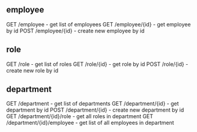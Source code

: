 employee
----------
GET     /employee       - get list of employees
GET     /employee/{id}  - get employee by id
POST    /employee/{id}  - create new employee by id

role
----------
GET     /role       - get list of roles
GET     /role/{id}  - get role by id
POST    /role/{id}  - create new role by id

department
----------
GET     /department                 - get list of departments
GET     /department/{id}            - get department by id
POST    /department/{id}            - create new department by id
GET     /department/{id}/role       - get all roles in department
GET     /department/{id}/employee   - get list of all employees in department